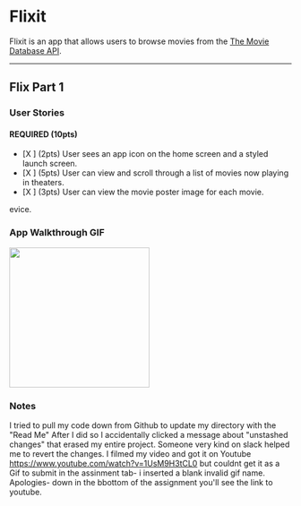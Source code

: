 # Flixit


Flixit is an app that allows users to browse movies from the [The Movie Database API](http://docs.themoviedb.apiary.io/#).

---

## Flix Part 1

### User Stories

#### REQUIRED (10pts)
- [X ] (2pts) User sees an app icon on the home screen and a styled launch screen.
- [X ] (5pts) User can view and scroll through a list of movies now playing in theaters.
- [X ] (3pts) User can view the movie poster image for each movie.

evice.

### App Walkthrough GIF
<img src="https://www.youtube.com/watch?v=1UsM9H3tCL0" width=250><br>

### Notes
I tried to pull my code down from Github to update my directory with the "Read Me" After I did so I accidentally clicked a message about "unstashed changes" that erased my entire project. Someone very kind on slack helped me to revert the changes. I filmed my video and got it on Youtube https://www.youtube.com/watch?v=1UsM9H3tCL0 but couldnt get it as a Gif to submit in the assinment tab- i inserted a blank invalid gif name. Apologies- down in the bbottom of the assignment you'll see the link to youtube.

